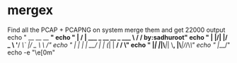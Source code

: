 # mergex
Find all the PCAP + PCAPNG on system merge them and get 22000 output
echo "  __  __                     __  __"
echo " |  \/  | ___ _ __ __ _  ___ \\ \/ /   by:sadhuroot"
echo " | |\/| |/ _ \\ '__/ _\\\` |/ _ \\ \\  /"
echo " | |  | |  __/ | | (_| |  __/ /  \\"
echo " |_|  |_|\\___|_|  \\__, |\\___|/_/\\_\\"
echo "                    |___/"
echo -e "\e[0m"
